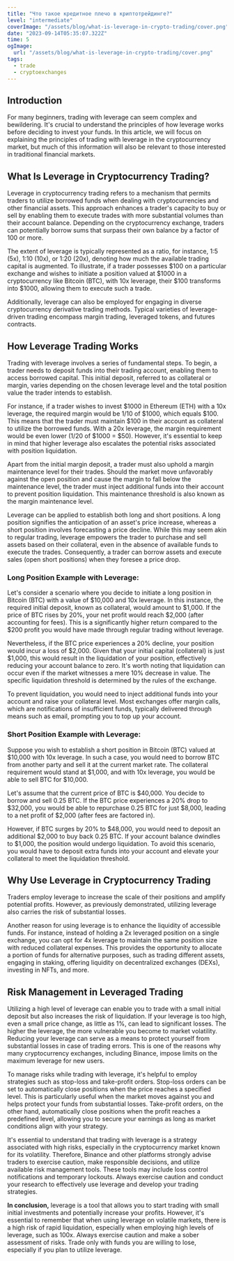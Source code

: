 ```yaml
---
title: "Что такое кредитное плечо в криптотрейдинге?"
level: "intermediate"
coverImage: "/assets/blog/what-is-leverage-in-crypto-trading/cover.png"
date: "2023-09-14T05:35:07.322Z"
time: 5
ogImage:
  url: "/assets/blog/what-is-leverage-in-crypto-trading/cover.png"
tags:
  - trade
  - cryptoexchanges
---
```


## Introduction
For many beginners, trading with leverage can seem complex and bewildering. It's crucial to understand the principles of how leverage works before deciding to invest your funds. In this article, we will focus on explaining the principles of trading with leverage in the cryptocurrency market, but much of this information will also be relevant to those interested in traditional financial markets.

## What Is Leverage in Cryptocurrency Trading?
Leverage in cryptocurrency trading refers to a mechanism that permits traders to utilize borrowed funds when dealing with cryptocurrencies and other financial assets. This approach enhances a trader's capacity to buy or sell by enabling them to execute trades with more substantial volumes than their account balance. Depending on the cryptocurrency exchange, traders can potentially borrow sums that surpass their own balance by a factor of 100 or more.

The extent of leverage is typically represented as a ratio, for instance, 1:5 (5x), 1:10 (10x), or 1:20 (20x), denoting how much the available trading capital is augmented. To illustrate, if a trader possesses $100 on a particular exchange and wishes to initiate a position valued at $1000 in a cryptocurrency like Bitcoin (BTC), with 10x leverage, their $100 transforms into $1000, allowing them to execute such a trade.

Additionally, leverage can also be employed for engaging in diverse cryptocurrency derivative trading methods. Typical varieties of leverage-driven trading encompass margin trading, leveraged tokens, and futures contracts.

## How Leverage Trading Works
Trading with leverage involves a series of fundamental steps. To begin, a trader needs to deposit funds into their trading account, enabling them to access borrowed capital. This initial deposit, referred to as collateral or margin, varies depending on the chosen leverage level and the total position value the trader intends to establish.

For instance, if a trader wishes to invest $1000 in Ethereum (ETH) with a 10x leverage, the required margin would be 1/10 of $1000, which equals $100. This means that the trader must maintain $100 in their account as collateral to utilize the borrowed funds. With a 20x leverage, the margin requirement would be even lower (1/20 of $1000 = $50). However, it's essential to keep in mind that higher leverage also escalates the potential risks associated with position liquidation.

Apart from the initial margin deposit, a trader must also uphold a margin maintenance level for their trades. Should the market move unfavorably against the open position and cause the margin to fall below the maintenance level, the trader must inject additional funds into their account to prevent position liquidation. This maintenance threshold is also known as the margin maintenance level.

Leverage can be applied to establish both long and short positions. A long position signifies the anticipation of an asset's price increase, whereas a short position involves forecasting a price decline. While this may seem akin to regular trading, leverage empowers the trader to purchase and sell assets based on their collateral, even in the absence of available funds to execute the trades. Consequently, a trader can borrow assets and execute sales (open short positions) when they foresee a price drop.

### Long Position Example with Leverage:
Let's consider a scenario where you decide to initiate a long position in Bitcoin (BTC) with a value of $10,000 and 10x leverage. In this instance, the required initial deposit, known as collateral, would amount to $1,000. If the price of BTC rises by 20%, your net profit would reach $2,000 (after accounting for fees). This is a significantly higher return compared to the $200 profit you would have made through regular trading without leverage.

Nevertheless, if the BTC price experiences a 20% decline, your position would incur a loss of $2,000. Given that your initial capital (collateral) is just $1,000, this would result in the liquidation of your position, effectively reducing your account balance to zero. It's worth noting that liquidation can occur even if the market witnesses a mere 10% decrease in value. The specific liquidation threshold is determined by the rules of the exchange.

To prevent liquidation, you would need to inject additional funds into your account and raise your collateral level. Most exchanges offer margin calls, which are notifications of insufficient funds, typically delivered through means such as email, prompting you to top up your account.

### Short Position Example with Leverage:
Suppose you wish to establish a short position in Bitcoin (BTC) valued at $10,000 with 10x leverage. In such a case, you would need to borrow BTC from another party and sell it at the current market rate. The collateral requirement would stand at $1,000, and with 10x leverage, you would be able to sell BTC for $10,000.

Let's assume that the current price of BTC is $40,000. You decide to borrow and sell 0.25 BTC. If the BTC price experiences a 20% drop to $32,000, you would be able to repurchase 0.25 BTC for just $8,000, leading to a net profit of $2,000 (after fees are factored in).

However, if BTC surges by 20% to $48,000, you would need to deposit an additional $2,000 to buy back 0.25 BTC. If your account balance dwindles to $1,000, the position would undergo liquidation. To avoid this scenario, you would have to deposit extra funds into your account and elevate your collateral to meet the liquidation threshold.

## Why Use Leverage in Cryptocurrency Trading
Traders employ leverage to increase the scale of their positions and amplify potential profits. However, as previously demonstrated, utilizing leverage also carries the risk of substantial losses.

Another reason for using leverage is to enhance the liquidity of accessible funds. For instance, instead of holding a 2x leveraged position on a single exchange, you can opt for 4x leverage to maintain the same position size with reduced collateral expenses. This provides the opportunity to allocate a portion of funds for alternative purposes, such as trading different assets, engaging in staking, offering liquidity on decentralized exchanges (DEXs), investing in NFTs, and more.

## Risk Management in Leveraged Trading
Utilizing a high level of leverage can enable you to trade with a small initial deposit but also increases the risk of liquidation. If your leverage is too high, even a small price change, as little as 1%, can lead to significant losses. The higher the leverage, the more vulnerable you become to market volatility. Reducing your leverage can serve as a means to protect yourself from substantial losses in case of trading errors. This is one of the reasons why many cryptocurrency exchanges, including Binance, impose limits on the maximum leverage for new users.

To manage risks while trading with leverage, it's helpful to employ strategies such as stop-loss and take-profit orders. Stop-loss orders can be set to automatically close positions when the price reaches a specified level. This is particularly useful when the market moves against you and helps protect your funds from substantial losses. Take-profit orders, on the other hand, automatically close positions when the profit reaches a predefined level, allowing you to secure your earnings as long as market conditions align with your strategy.

It's essential to understand that trading with leverage is a strategy associated with high risks, especially in the cryptocurrency market known for its volatility. Therefore, Binance and other platforms strongly advise traders to exercise caution, make responsible decisions, and utilize available risk management tools. These tools may include loss control notifications and temporary lockouts. Always exercise caution and conduct your research to effectively use leverage and develop your trading strategies.

**In conclusion,** leverage is a tool that allows you to start trading with small initial investments and potentially increase your profits. However, it's essential to remember that when using leverage on volatile markets, there is a high risk of rapid liquidation, especially when employing high levels of leverage, such as 100x. Always exercise caution and make a sober assessment of risks. Trade only with funds you are willing to lose, especially if you plan to utilize leverage.

